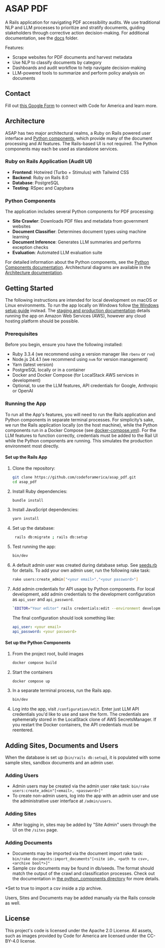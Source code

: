 # ASAP PDF

A Rails application for navigating PDF accessibility audits. We use traditional NLP and LLM processes to prioritize and
stratify documents, guiding stakeholders through corrective action decision-making. For additional documentation, see the [docs](./docs) folder.

Features:
- Scrape websites for PDF documents and harvest metadata
- Use NLP to classify documents by category
- Dashboards and audit workflow to help navigate decision-making
- LLM-powered tools to summarize and perform policy analysis on documents

## Contact
Fill out [this Google Form](
https://docs.google.com/forms/d/e/1FAIpQLSf2C4uKOgCTf-nrBM7bBWRSyNDELhE6c6EaHMN5Or71vyd7fw/viewform) to connect with Code for America and learn more.

## Architecture
ASAP has two major architectural realms, a Ruby on Rails powered user interface and [Python components](docs/python_components.md), which provide many of the document processing and AI features. The Rails-based UI is not required. The Python components may each be used as standalone services.

### Ruby on Rails Application (Audit UI)
- **Frontend**: Hotwired (Turbo + Stimulus) with Tailwind CSS
- **Backend**: Ruby on Rails 8.0
- **Database**: PostgreSQL
- **Testing**: RSpec and Capybara

### Python Components

The application includes several Python components for PDF processing:

- **Site Crawler**: Downloads PDF files and metadata from government websites
- **Document Classifier**: Determines document types using machine learning
- **Document Inference**: Generates LLM summaries and performs exception checks
- **Evaluation**: Automated LLM evaluation suite

For detailed information about the Python components, see the [Python Components documentation](docs/python_components.md). Architectural diagrams are available in the [Architecture documentation](docs/architecture.md).

## Getting Started
The following instructions are intended for local development on macOS or Linux environments. To run the app locally on Windows follow [the Windows setup guide](docs/windows_localdev.md) instead. The [staging and production documentation](docs/deployment.md) details running the app on Amazon Web Services (AWS), however any cloud hosting platform should be possible.

### Prerequisites

Before you begin, ensure you have the following installed:

* Ruby 3.3.4 (we recommend using a version manager like `rbenv` or `rvm`)
* Node.js 24.4.1 (we recommend using `nvm` for version management)
* Yarn (latest version)
* PostgreSQL locally or in a container
* Docker and Docker Compose (for LocalStack AWS services in development)
* Optional, to use the LLM features, API credentials for Google, Anthropic or OpenAI

### Running the App
To run all the App's features, you will need to run the Rails application and Python components in separate terminal processes. For simplicity’s sake, we run the Rails application locally (on the host machine), while the Python components run in a Docker Compose (see [docker-compose.yml](docker-compose.yml)). For the LLM features to function correctly, credentials must be added to the Rail UI while the Python components are running. This simulates the production environment most directly. 

#### Set up the Rails App 

1. Clone the repository:
   ```bash
   git clone https://github.com/codeforamerica/asap_pdf.git
   cd asap_pdf
   ```

2. Install Ruby dependencies:
   ```bash
   bundle install
   ```

3. Install JavaScript dependencies:
   ```bash
   yarn install
   ```

4. Set up the database:
   ```bash
    rails db:migrate ; rails db:setup
   ```

5. Test running the app:

   ```bash
   bin/dev
   ```

6. A default admin user was created during database setup. See [seeds.rb](db/seeds.rb) for details. To add your own admin user, run the following rake task:
   ```bash
   rake users:create_admin["<your email>","<your password>"]
   ```
   
7. Add admin credentials for API usage by Python components. For local development, add admin credentials to the development configuration as `api_user` and `api_password`.
   ```bash
   `EDITOR="Your editor" rails credentials:edit --environment development`
   ```
   The final configuration should look something like:
   ```yaml
   api_user: <your email>
   api_password: <your password>
   ```

#### Set up the Python Components

1. From the project root, build images
   ```bash
   docker compose build
   ```
2. Start the containers
   ```bash
   docker compose up
   ```
3. In a separate terminal process, run the Rails app.
   ```bash
   bin/dev
   ```
4. Log into the app, visit `/configuration/edit`. Enter just LLM API credentials you'd like to use and save the form. The credentials are ephemerally stored in the LocalStack clone of AWS SecretsManager. If you restart the Docker containers, the API credentials must be reentered.

## Adding Sites, Documents and Users

When the database is set up (`bin/rails db:setup`), it is populated with some sample sites, sandbox documents and an admin user.

### Adding Users
- Admin users may be created via the admin user rake task: `bin/rake users:create_admin"[<email>, <password>]"`
- To create non-admin users, log into the app with an admin user and use the administrative user interface at `/admin/users`.

### Adding Sites
- After logging in, sites may be added by "Site Admin" users through the UI on the `/sites` page.

### Adding Documents
- Documents may be imported via the document import rake task: `bin/rake documents:import_documents"[<site id>, <path to csv>, <archive bool*>]"`
- Sample csv documents may be found in db/seeds. The format should match the output of the crawl and classification processes. Check out the documentation in [the python_components directory](python_components/README.md) for more details.

*Set to true to import a csv inside a zip archive.

Users, Sites and Documents may be added manually via the Rails console as well.

## License

This project's code is licensed under the Apache 2.0 License. All assets, such as images provided by Code for America are licensed under the CC-BY-4.0 license. 
